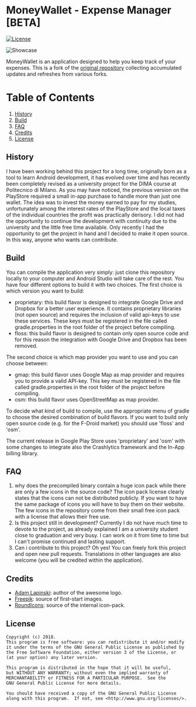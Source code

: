 # MoneyWallet - Expense Manager [BETA]
[![License](https://img.shields.io/badge/license-GPL%20V3-blue.svg)](https://www.gnu.org/licenses/gpl-3.0.html)

![Showcase](https://github.com/AndreAle94/moneywallet/raw/master/pictures/showcase.png)

MoneyWallet is an application designed to help you keep track of your expenses. This is a fork of the [original repository](https://github.com/AndreAle94/moneywallet) collecting accumulated updates and refreshes from various forks.

# Table of Contents

1. [History](#history)
2. [Build](#build)
3. [FAQ](#faq)
4. [Credits](#credits)
5. [License](#license)

## History
I have been working behind this project for a long time, originally born as a tool to learn Android development, it has evolved over time and has recently been completely revised as a university project for the DIMA course at Politecnico di Milano.
As you may have noticed, the previous version on the PlayStore required a small in-app purchase to handle more than just one wallet. The idea was to invest the money earned to pay for my studies, unfortunately among the interest rates of the PlayStore and the local taxes of the individual countries the profit was practically derisory. I did not had the opportunity to continue the development with continuity due to the university and the little free time available. Only recently I had the opportunity to get the project in hand and I decided to make it open source. In this way, anyone who wants can contribute.

## Build
You can compile the application very simply: just clone this repository locally to your computer and Android Studio will take care of the rest.
You have four different options to build it with two choices.
The first choice is which version you want to build:

- proprietary: this build flavor is designed to integrate Google Drive and Dropbox for a better user experience. It contains proprietary libraries (not open source) and requires the inclusion of valid api-keys to use these services. These keys must be registered in the file called gradle.properties in the root folder of the project before compiling.
- floss: this build flavor is designed to contain only open source code and for this reason the integration with Google Drive and Dropbox has been removed.

The second choice is which map provider you want to use and you can choose between:

- gmap: this build flavor uses Google Map as map provider and requires you to provide a valid API-key. This key must be registered in the file called gradle.properties in the root folder of the project before compiling.
- osm: this build flavor uses OpenStreetMap as map provider.

To decide what kind of build to compile, use the appropriate menu of gradle to choose the desired combination of build flavors.
If you want to build only open source code (e.g. for the F-Droid market) you should use 'floss' and 'osm'.

The current release in Google Play Store uses 'proprietary' and 'osm' with some changes to integrate also the Crashlytics framework and the In-App billing library.

## FAQ
1. why does the precompiled binary contain a huge icon pack while there are only a few icons in the source code?
  The icon pack license clearly states that the icons can not be distributed publicly. If you want to have the same package of icons you will have to buy them on their website. The few icons in the repository come from their small free icon pack with a license that allows their free use.
2. Is this project still in development? Currently I do not have much time to devote to the project, as already explained I am a university student close to graduation and very busy. I can work on it from time to time but I can't promise continued and lasting support.
3. Can i contribute to this project? Oh yes! You can freely fork this project and open new pull requests. Translations in other languages are also welcome (you will be credited within the application).

## Credits
- [Adam Lapinski](http://www.yeti-designs.com): author of the awesome logo.
- [Freepik](https://www.freepik.com): source of first-start images.
- [RoundIcons](https://roundicons.com): source of the internal icon-pack.

## License
    Copyright (c) 2018.
    This program is free software: you can redistribute it and/or modify
    it under the terms of the GNU General Public License as published by
    the Free Software Foundation, either version 3 of the License, or
    (at your option) any later version.

    This program is distributed in the hope that it will be useful,
    but WITHOUT ANY WARRANTY; without even the implied warranty of
    MERCHANTABILITY or FITNESS FOR A PARTICULAR PURPOSE.  See the
    GNU General Public License for more details.

    You should have received a copy of the GNU General Public License
    along with this program.  If not, see <http://www.gnu.org/licenses/>.
